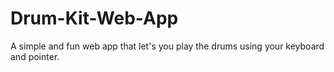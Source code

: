 # Drum-Kit-Web-App
A simple and fun web app that let's you play the drums using your keyboard and pointer.
